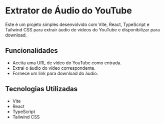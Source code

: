 # Extrator de Áudio do YouTube

Este é um projeto simples desenvolvido com Vite, React, TypeScript e Tailwind CSS para extrair áudio de vídeos do YouTube e disponibilizar para download.

## Funcionalidades

-   Aceita uma URL de vídeo do YouTube como entrada.
-   Extrai o áudio do vídeo correspondente.
-   Fornece um link para download do áudio.

## Tecnologias Utilizadas

-   Vite
-   React
-   TypeScript
-   Tailwind CSS
